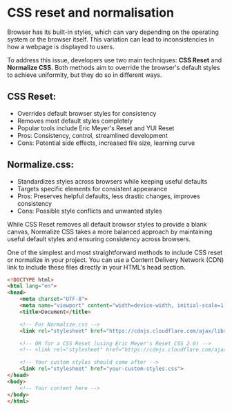 # CSS reset and normalisation

Browser has its built-in styles, which can vary depending on the operating system or the browser itself. This variation can lead to inconsistencies in how a webpage is displayed to users.

To address this issue, developers use two main techniques: **CSS Reset** and **Normalize CSS.** Both methods aim to override the browser's default styles to achieve uniformity, but they do so in different ways.

## CSS Reset:

* Overrides default browser styles for consistency
* Removes most default styles completely
* Popular tools include Eric Meyer's Reset and YUI Reset
* Pros: Consistency, control, streamlined development
* Cons: Potential side effects, increased file size, learning curve

## Normalize.css:

* Standardizes styles across browsers while keeping useful defaults
* Targets specific elements for consistent appearance
* Pros: Preserves helpful defaults, less drastic changes, improves consistency
* Cons: Possible style conflicts and unwanted styles

While CSS Reset removes all default browser styles to provide a blank canvas, Normalize CSS takes a more balanced approach by maintaining useful default styles and ensuring consistency across browsers.

One of the simplest and most straightforward methods to include CSS reset or normalize in your project. You can use a Content Delivery Network (CDN) link to include these files directly in your HTML's head section.

```html
<!DOCTYPE html>
<html lang="en">
<head>
    <meta charset="UTF-8">
    <meta name="viewport" content="width=device-width, initial-scale=1.0">
    <title>Document</title>

    <!-- For Normalize.css -->
    <link rel="stylesheet" href="https://cdnjs.cloudflare.com/ajax/libs/normalize/8.0.1/normalize.min.css">

    <!-- OR for a CSS Reset (using Eric Meyer's Reset CSS 2.0) -->
    <!-- <link rel="stylesheet" href="https://cdnjs.cloudflare.com/ajax/libs/meyer-reset/2.0/reset.min.css"> -->

    <!-- Your custom styles should come after -->
    <link rel="stylesheet" href="your-custom-styles.css">
</head>
<body>
    <!-- Your content here -->
</body>
</html>
```
